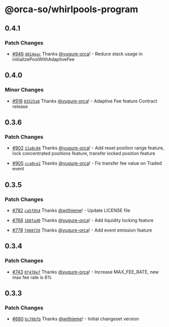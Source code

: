 # @orca-so/whirlpools-program

## 0.4.1

### Patch Changes

- [#946](https://github.com/orca-so/whirlpools/pull/946) [`d014eac`](https://github.com/orca-so/whirlpools/commit/d014eac11e55a9abdbff042b2a124149f543fac9) Thanks [@yugure-orca](https://github.com/yugure-orca)! - Reduce stack usage in initializePoolWithAdaptiveFee

## 0.4.0

### Minor Changes

- [#918](https://github.com/orca-so/whirlpools/pull/918) [`03525a8`](https://github.com/orca-so/whirlpools/commit/03525a880b7fc60c325aa26d26c5ab7dec79c659) Thanks [@yugure-orca](https://github.com/yugure-orca)! - Adaptive Fee feature Contract release

## 0.3.6

### Patch Changes

- [#902](https://github.com/orca-so/whirlpools/pull/902) [`11a8c04`](https://github.com/orca-so/whirlpools/commit/11a8c0420da5f6cf4cde26f82216bef5a703c2ea) Thanks [@yugure-orca](https://github.com/yugure-orca)! - Add reset position range feature, lock concentrated positions feature, transfer locked position feature

- [#905](https://github.com/orca-so/whirlpools/pull/905) [`cca0ce2`](https://github.com/orca-so/whirlpools/commit/cca0ce245ceb5a0f69acc6fd04a5f625208c2f86) Thanks [@yugure-orca](https://github.com/yugure-orca)! - Fix transfer fee value on Traded event

## 0.3.5

### Patch Changes

- [#782](https://github.com/orca-so/whirlpools/pull/782) [`ca5f054`](https://github.com/orca-so/whirlpools/commit/ca5f054066d34943eefe72228b442525e849eaeb) Thanks [@wjthieme](https://github.com/wjthieme)! - Update LICENSE file

- [#768](https://github.com/orca-so/whirlpools/pull/768) [`188fad0`](https://github.com/orca-so/whirlpools/commit/188fad03422a55369f1ad50278c59030b786fc72) Thanks [@yugure-orca](https://github.com/yugure-orca)! - Add liquidity locking feature

- [#778](https://github.com/orca-so/whirlpools/pull/778) [`7488726`](https://github.com/orca-so/whirlpools/commit/748872685428e0dd6a12b16091d31f9882f91541) Thanks [@yugure-orca](https://github.com/yugure-orca)! - Add event emission feature

## 0.3.4

### Patch Changes

- [#743](https://github.com/orca-so/whirlpools/pull/743) [`0f478e7`](https://github.com/orca-so/whirlpools/commit/0f478e7a5fdbe136269b0f2c20a6c71db961cc5b) Thanks [@yugure-orca](https://github.com/yugure-orca)! - Increase MAX_FEE_RATE, new max fee rate is 6%

## 0.3.3

### Patch Changes

- [#680](https://github.com/orca-so/whirlpools/pull/680) [`bc70bfb`](https://github.com/orca-so/whirlpools/commit/bc70bfb40068bb13282a92a7b36f501429470b27) Thanks [@wjthieme](https://github.com/wjthieme)! - Initial changeset version
